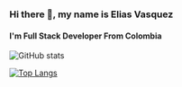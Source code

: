### Hi there 👋, my name is Elias Vasquez
#### I'm Full Stack Developer From Colombia


![GitHub stats](https://github-readme-stats.vercel.app/api?username=83Elias&show_icons=true)  


 
[![Top Langs](https://github-readme-stats.vercel.app/api/top-langs/?username=83Elias)](https://github.com/anuraghazra/github-readme-stats)



